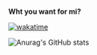 **Wht you want for mi?**

[![wakatime](https://wakatime.com/badge/user/36a3c878-3060-4ac8-835f-d24ef9caae1b.svg)](https://wakatime.com/@36a3c878-3060-4ac8-835f-d24ef9caae1b)

![Anurag's GitHub stats](https://github-readme-stats.vercel.app/api?username=hygkui&show_icons=true&theme=transparent)
